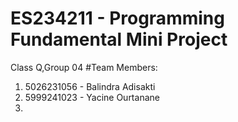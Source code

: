 # ES234211 - Programming Fundamental Mini Project
Class Q,Group 04
#Team Members:
1. 5026231056 - Balindra Adisakti 
2. 5999241023 - Yacine Ourtanane
3.
